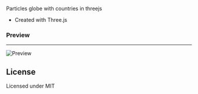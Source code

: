 
Particles globe with countries in threejs

- Created with Three.js

### Preview
---
![Preview](https://raw.githubusercontent.com/nenadV91/Threejs-globe/master/previews/preview.png?raw=true "Home preview 1")

## License
Licensed under MIT
